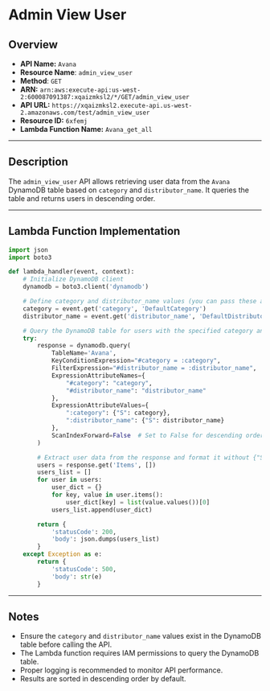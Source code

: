 # Admin View User

## Overview 
- **API Name:** `Avana`  
- **Resource Name**: `admin_view_user`
- **Method**: `GET`
- **ARN:** `arn:aws:execute-api:us-west-2:600087091387:xqaizmksl2/*/GET/admin_view_user` 
- **API URL:** `https://xqaizmksl2.execute-api.us-west-2.amazonaws.com/test/admin_view_user`  
- **Resource ID:** `6xfemj`  
- **Lambda Function Name:** `Avana_get_all`
 

---

## Description
The `admin_view_user` API allows retrieving user data from the `Avana` DynamoDB table based on `category` and `distributor_name`. It queries the table and returns users in descending order.

---

## Lambda Function Implementation
```python
import json
import boto3

def lambda_handler(event, context):
    # Initialize DynamoDB client
    dynamodb = boto3.client('dynamodb')

    # Define category and distributor_name values (you can pass these as input to the Lambda function)
    category = event.get('category', 'DefaultCategory')
    distributor_name = event.get('distributor_name', 'DefaultDistributor')

    # Query the DynamoDB table for users with the specified category and distributor_name in descending order
    try:
        response = dynamodb.query(
            TableName='Avana',
            KeyConditionExpression="#category = :category",
            FilterExpression="#distributor_name = :distributor_name",
            ExpressionAttributeNames={
                "#category": "category",
                "#distributor_name": "distributor_name"
            },
            ExpressionAttributeValues={
                ":category": {"S": category},
                ":distributor_name": {"S": distributor_name}
            },
            ScanIndexForward=False  # Set to False for descending order
        )

        # Extract user data from the response and format it without {"S": ...}
        users = response.get('Items', [])
        users_list = []
        for user in users:
            user_dict = {}
            for key, value in user.items():
                user_dict[key] = list(value.values())[0]
            users_list.append(user_dict)

        return {
            'statusCode': 200,
            'body': json.dumps(users_list)
        }
    except Exception as e:
        return {
            'statusCode': 500,
            'body': str(e)
        }
```

---

## Notes
- Ensure the `category` and `distributor_name` values exist in the DynamoDB table before calling the API.
- The Lambda function requires IAM permissions to query the DynamoDB table.
- Proper logging is recommended to monitor API performance.
- Results are sorted in descending order by default.

